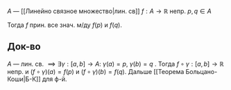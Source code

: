 $A$ — [[Линейно связное множество|лин. св]] $f:A\to \mathbb{R}$ непр.
$p, q\in A$

Тогда $f$ прин. все знач. м/ду $f(p)$ и $f(q)$.
## Док-во

$A$ — лин. св. $\implies \exists \gamma:[a, b]\to A$: $\gamma(a)=p,\ \gamma(b)=q$ . Тогда $f\circ \gamma: [a,b]\to \mathbb{R}$ непр. и $(f\circ \gamma)(a)=f(p)$ и $(f\circ \gamma)(b)=f(q)$. Дальше [[Теорема Больцано-Коши|Б-К]] для ф-й.